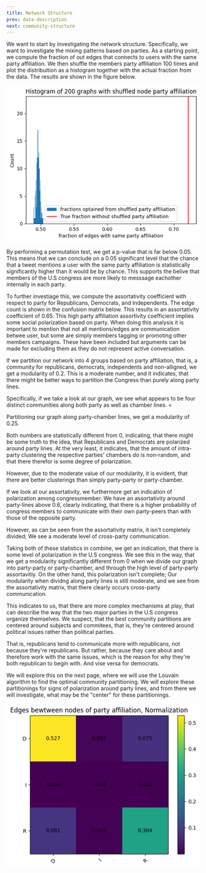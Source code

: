 ```yaml
---
title: Network Structure
prev: data-description
next: community-structure
---
```


<!-- 
Specifically, we start off by investigating the relationship between democrats and republicans to establish, whether our big community (the U.S congress) can in fact be divided into seperate communities based on political affiliation. We do this by looking at the modularity of dividing the users into communities based on political affiliation using the Louvain algorithm. We also look at the assortativity between the different political affiliation. [Network-structure](network-structure)
-->

We want to start by investigating the network structure. Specifically, we want to investigate the mixing patterns based on parties. As a starting point, we compute the fraction of out edges that connects to users with the same party affiliation. We then shuffle the members party affiliation 100 times and plot the distribuition as a histogram together with the actual fraction from the data. The results are shown in the figure below. 

![](/images/histogram-frac-edges-party.png)

<!-- t-test virker  -> implications -->
By performing a permutation test, we get a p-value that is far below 0.05. This means that we can conclude on a 0.05 significant level that the chance that a tweet mentions a user with the same party affiliation is statistically significantly higher than it would be by chance. This supports the belive that members of the U.S congress are more likely to messsage eachother internally in each party.
 
<!-- Vi regner assortativity coefficient with respect to party, det har også implications -->
To further investiage this, we compute the assortativity coefficient with respect to party for Republicans, Democrats, and Independents. The edge count is shown in the confusion matrix below. This results in an assortativity coefficient of 0.65. 
This high party affiliation assortivity coefficient implies some social polarization based on party.
When doing this analysis it is important to mention that not all mentions/edges are communication betwee user, but some are simply members tagging or promoting other members campaigns. These have been included but arguments can be made for excluding them as they do not represent active conversation.

<!-- Vi kigger nu på community party-party wise -->
If we partition our network into 4 groups based on party affiliation, that is, a community for republicans, democrats, independents and non-alligned, we get a modularity of 0.2. This is a moderate number, and it indicates, that there might be better ways to partition the Congress than purely along party lines.

Specifically, if we take a look at our graph, we see what appears to be four distinct communities along both party as well as chamber lines. 
<

Partitioning our graph along party-chamber lines, we get a modularity of 0.25.

Both numbers are statistically different from 0, indicating, that there might be some truth to the idea, that Republicans and Democrats are polarized around party lines. At the very least, it indicates, that the amount of intra-party clustering the respective parties' chambers do is non-random, and that there therefor is some degree of polarization. 

However, due to the moderate value of our modularity, it is evident, that there are better clusterings than simply party-party or party-chamber.

If we look at our assortativity, we furthermore get an indication of polarization among congressmember. We have an assortativity around party-lines above 0.6, clearly indicating, that there is a higher probability of congress members to communicate with their own party-peers than with those of the opposite party.

However, as can be seen from the assortativity matrix, it isn't completely divided; We see a moderate level of cross-party communication. 

Taking both of these statistics in combine, we get an indication, that there is some level of polarization in the U.S congress. We see this in the way, that we get a modularity significantly different from 0 when we divide our graph into party-party or party-chamber, and through the high level of party-party assortavitiy. On the other hand, this polarization isn't complete; Our modularity when dividng along party lines is still moderate, and we see from the assortativity matrix, that there clearly occurs cross-party communication.

This indicates to us, that there are more complex mechanisms at play, that can describe the way that the two major parties in the U.S congress organize themselves. We suspect, that the best community partitions are centered around subjects and commitees, that is, they're centered around political issues rather than political parties.

That is, republicans tend to communicate more with republicans, not because they're republicans. But rather, because they care about and therefore work with the same issues, which is the reason for why they're both republican to begin with. And vise versa for democrats. 

We will explore this on the next page, where we will use the Louvain algorithm to find the optimal community partitioning. We will explore these partitionings for signs of polarization around party lines, and from there we will investigate, what may be the "center" for these partitionings.


 


![](/images/matrixe.png)













<!--- 
Lorem ipsum dolor sit amet, consectetur adipiscing elit. In nulla tellus, tempus sed lobortis quis, venenatis ac ante. Maecenas accumsan augue ultricies metus hendrerit, in ultrices urna fringilla. Suspendisse lobortis egestas magna, sit amet fermentum ligula tincidunt vitae. Suspendisse cursus non dui a vulputate. Cras vestibulum vulputate enim eu placerat. Ut scelerisque semper justo sit amet auctor. Aliquam sit amet iaculis tortor.

> Nulla in justo hendrerit, tincidunt mauris et, porta est. Donec in leo vitae est ultrices dapibus id nec tortor. Maecenas ut ipsum eu nisl cursus facilisis scelerisque eu ex. Aliquam euismod elementum libero, at vehicula ipsum.

Nam commodo lorem quis tortor euismod, ut ultrices orci aliquet. Sed eget dui nec sem ullamcorper convallis id nec ante. Aliquam ultricies a massa quis semper. Donec suscipit augue ut sagittis hendrerit. Aliquam erat volutpat. Proin aliquet maximus nibh, id aliquet justo maximus at. Sed accumsan ante id aliquam pellentesque. Aliquam nec hendrerit quam. Suspendisse maximus eros sollicitudin, accumsan turpis eu, blandit nulla. Nunc lorem elit, molestie at libero gravida, placerat consectetur ante. Sed tincidunt viverra tellus a vehicula.

Lorem ipsum dolor sit amet, consectetur adipiscing elit. Nam blandit lobortis turpis. Praesent porttitor, turpis eu posuere molestie, sem dolor scelerisque sapien, eu aliquet ante felis ac metus. Pellentesque semper ultricies urna. Aenean auctor, turpis ut convallis ultrices, eros tellus bibendum risus, eu varius velit ante et diam. In suscipit lorem orci, eu placerat nibh dignissim ut. Nullam consequat nisl dui, in ornare risus porttitor sed. Integer vitae nibh semper purus ultrices rutrum. Pellentesque non diam ornare, imperdiet elit a, tempus lacus. Suspendisse viverra euismod dapibus.
--->
